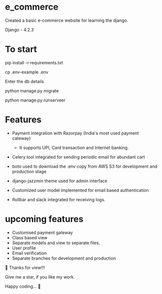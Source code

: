 # e_commerce
Created a basic e-commerce website for learning the django.

Django - 4.2.3

# To start
pip install -r requirements.txt

cp .env-example .env

Enter the db details

python manage.py migrate

python manage.py runserveer

# Features

- Payment integration with Razorpay (India's most used payment cateway)
  - It supports UPI, Card transaction and Internet banking.


- Celery tool integrated for sending periodic email for abundant cart


- boto used to download the .env copy from AWS S3 for development and production stage



- django-jazzmin theme used for admin interface


- Customized user model implemented for email based authentication


- Rollbar and slack integrated for receiving logs.

# upcoming features

- Customised payment gateway
- Class based view
- Separate models and view to separate files.
- User profile
- Email verification
- Separate branches for development and production

 🙏 Thanks for view!!!

Give me a star, if you like my work.

Happy coding... 👋
